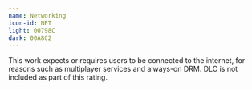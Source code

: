 ```yaml
---
name: Networking
icon-id: NET
light: 00798C
dark: 00A8C2
---
```


This work expects or requires users to be connected to the internet, for reasons such as multiplayer services and always-on DRM. DLC is not included as part of this rating.